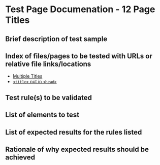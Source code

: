 # Test Page Documenation - 12 Page Titles
## Brief description of test sample

## Index of files/pages to be tested with URLs or relative file links/locations
* [Multiple Titles](MultipleTitles.html)
* [`<title>` not in `<head>`](TitleNotInHead.html)

## Test rule(s) to be validated

## List of elements to test

## List of expected results for the rules listed

## Rationale of why expected results should be achieved
